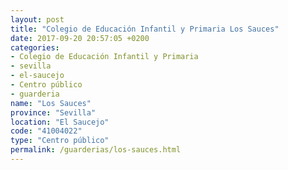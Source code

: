 ```yaml
---
layout: post
title: "Colegio de Educación Infantil y Primaria Los Sauces"
date: 2017-09-20 20:57:05 +0200
categories:
- Colegio de Educación Infantil y Primaria
- sevilla
- el-saucejo
- Centro público
- guarderia
name: "Los Sauces"
province: "Sevilla"
location: "El Saucejo"
code: "41004022"
type: "Centro público"
permalink: /guarderias/los-sauces.html
---
```

